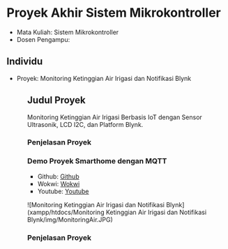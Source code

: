 # Proyek Akhir Sistem Mikrokontroller
<ul>
  <li>Mata Kuliah: Sistem Mikrokontroller</li>
  <li>Dosen Pengampu: <Muchamad Rusdan, S.T., M.T.</a></li>
</ul>

## Individu
<ul>
  <li>Proyek: Monitoring Ketinggian Air Irigasi dan Notifikasi Blynk</li>
  <ul>

## Judul Proyek
<p>Monitoring Ketinggian Air Irigasi Berbasis IoT dengan Sensor Ultrasonik, LCD I2C, dan Platform Blynk.</p>

### Penjelasan Proyek
### Demo Proyek Smarthome dengan MQTT
<ul>
  <li>Github: <a href="">Github</a></li>
  <li>Wokwi: <a href="">Wokwi</a></li>
  <li>Youtube: <a href="">Youtube</a></li>
</ul>

![Monitoring Ketinggian Air Irigasi dan Notifikasi Blynk](xampp/htdocs/Monitoring Ketinggian Air Irigasi dan Notifikasi Blynk/img/MonitoringAir.JPG)

### Penjelasan Proyek
